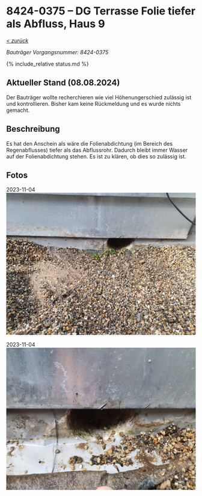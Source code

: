 # 8424-0375 &ndash; DG Terrasse Folie tiefer als Abfluss, Haus 9

_[&lt; zurück](../../index.md)_

_Bauträger Vorgangsnummer: 8424-0375_

{% include_relative status.md %}

## Aktueller Stand (08.08.2024)

Der Bauträger wollte recherchieren wie viel Höhenungerschied zulässig ist und kontrollieren.
Bisher kam keine Rückmeldung und es wurde nichts gemacht.

## Beschreibung

Es hat den Anschein als wäre die Folienabdichtung (im Bereich des Regenabflusses) tiefer als das Abflussrohr. Dadurch bleibt immer Wasser auf der Folienabdichtung stehen. Es ist zu klären, ob dies so zulässig ist.

## Fotos

2023-11-04
![](20231104_105358_small.jpg)

2023-11-04
![](20231104_105417_small.jpg)
